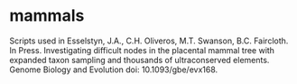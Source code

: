 # mammals
Scripts used in Esselstyn, J.A., C.H. Oliveros, M.T. Swanson, B.C. Faircloth. In Press. Investigating difficult nodes in the placental mammal tree with expanded taxon sampling and thousands of ultraconserved elements. Genome Biology and Evolution doi: 10.1093/gbe/evx168.
